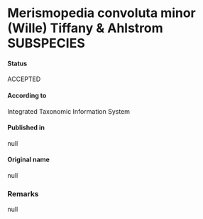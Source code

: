 # Merismopedia convoluta minor (Wille) Tiffany & Ahlstrom SUBSPECIES

#### Status
ACCEPTED

#### According to
Integrated Taxonomic Information System

#### Published in
null

#### Original name
null

### Remarks
null